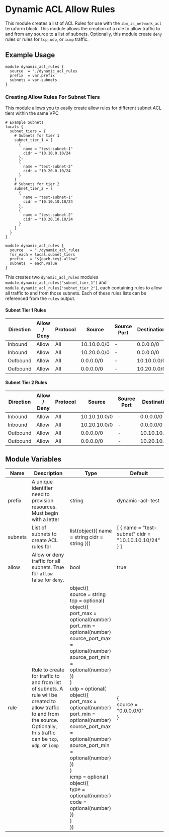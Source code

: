 # Dynamic ACL Allow Rules

This module creates a list of ACL Rules for use with the `ibm_is_network_acl` terraform block. This module allows the creation of a rule to allow traffic to and from any source to a list of subnets. Optionally, this module create `deny` rules or rules for `tcp`, `udp`, or `icmp` traffic.

## Example Usage

```hcl-terraform
module dynamic_acl_rules {
  source  = "./dynamic_acl_rules
  prefix  = var.prefix
  subnets = var.subnets
}
```

### Creating Allow Rules For Subnet Tiers

This module allows you to easily create allow rules for different subnet ACL tiers within the same VPC

```hcl-terraform
# Example Subnets
locals {
  subnet_tiers = {
    # Subnets for tier 1
    subnet_tier_1 = [
      {
        name = "test-subnet-1"
        cidr = "10.10.0.10/24
      },
      {
        name = "test-subnet-2"
        cidr = "10.20.0.10/24
      }
    ]
    # Subnets for tier 2
    subnet_tier_2 = [
      {
        name = "test-subnet-1"
        cidr = "10.10.10.10/24
      },
      {
        name = "test-subnet-2"
        cidr = "10.20.10.10/24
      }
    ]
  }
}

module dynamic_acl_rules {
  source   = "./dynamic_acl_rules
  for_each = local.subnet_tiers
  prefix   = "${each.key}-allow"
  subnets  = each.value
}
```

This creates two `dynamic_acl_rules` modules `module.dynamic_acl_rules["subnet_tier_1"]` and `module.dynamic_acl_rules["subnet_tier_2"]`, each containing rules to allow all traffic to and from those subnets. Each of these rules lists can be referenced from the `rules` output.

#### Subnet Tier 1 Rules

Direction | Allow / Deny | Protocol | Source         | Source Port   | Destination    | Desination Port
----------|--------------|----------|----------------|---------------|----------------|-----------------
Inbound   | Allow        | All      | 10.10.0.0/0    | -             | 0.0.0.0/0      | -
Inbound   | Allow        | All      | 10.20.0.0/0    | -             | 0.0.0.0/0      | -
Outbound  | Allow        | All      | 0.0.0.0/0      | -             | 10.10.0.0/0    | -
Outbound  | Allow        | All      | 0.0.0.0/0      | -             | 10.20.0.0/0    | -

#### Subnet Tier 2 Rules

Direction | Allow / Deny | Protocol | Source         | Source Port   | Destination    | Desination Port
----------|--------------|----------|----------------|---------------|----------------|-----------------
Inbound   | Allow        | All      | 10.10.10.0/0   | -             | 0.0.0.0/0      | -
Inbound   | Allow        | All      | 10.20.10.0/0   | -             | 0.0.0.0/0      | -
Outbound  | Allow        | All      | 0.0.0.0/0      | -             | 10.10.10.0/0   | -
Outbound  | Allow        | All      | 0.0.0.0/0      | -             | 10.20.10.0/0   | -

## Module Variables

Name    | Description                                                                                                                                                                     | Type                                                                                                                                                                                                                                                                                                                                                                                                                               | Default
------- | ------------------------------------------------------------------------------------------------------------------------------------------------------------------------------- | ---------------------------------------------------------------------------------------------------------------------------------------------------------------------------------------------------------------------------------------------------------------------------------------------------------------------------------------------------------------------------------------------------------------------------------- | ----------------------------------------------------
prefix  | A unique identifier need to provision resources. Must begin with a letter                                                                                                       | string                                                                                                                                                                                                                                                                                                                                                                                                                             | dynamic-acl-test
subnets | List of subnets to create ACL rules for                                                                                                                                         | list(object({ name = string cidr = string }))                                                                                                                                                                                                                                                                                                                                                                                      | [ { name = "test-subnet" cidr = "10.10.10.10/24" } ]
allow   | Allow or deny traffic for all subnets. True for `allow` false for `deny`.                                                                                                       | bool                                                                                                                                                                                                                                                                                                                                                                                                                               | true
rule    | Rule to create for traffic to and from list of subnets. A rule will be created to allow traffic to and from the source. Optionally, this traffic can be `tcp`, `udp`, or `icmp` | object({<br>source = string<br>tcp = optional(<br>object({<br>port_max = optional(number)<br>port_min = optional(number)<br>source_port_max = optional(number)<br>source_port_min = optional(number)<br>})<br>)<br>udp = optional( <br>object({<br>port_max = optional(number)<br>port_min = optional(number)<br>source_port_max = optional(number)<br>source_port_min = optional(number)<br>})<br>)<br>icmp = optional(<br>object({<br>type = optional(number)<br>code = optional(number)<br>})<br>)<br>}) | {<br>source = "0.0.0.0/0" <br>}


